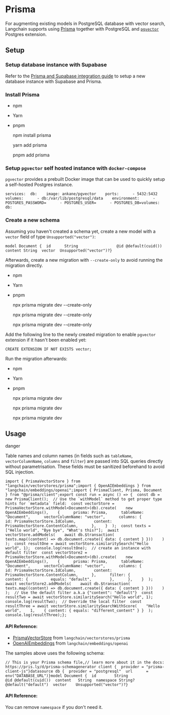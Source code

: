 Prisma
======

For augmenting existing models in PostgreSQL database with vector search, Langchain supports using [Prisma](https://www.prisma.io/) together with PostgreSQL and [`pgvector`](https://github.com/pgvector/pgvector) Postgres extension.

Setup[​](#setup "Direct link to Setup")
---------------------------------------

### Setup database instance with Supabase[​](#setup-database-instance-with-supabase "Direct link to Setup database instance with Supabase")

Refer to the [Prisma and Supabase integration guide](https://supabase.com/docs/guides/integrations/prisma) to setup a new database instance with Supabase and Prisma.

### Install Prisma[​](#install-prisma "Direct link to Install Prisma")

*   npm
*   Yarn
*   pnpm

    npm install prisma

    yarn add prisma

    pnpm add prisma

### Setup `pgvector` self hosted instance with `docker-compose`[​](#setup-pgvector-self-hosted-instance-with-docker-compose "Direct link to setup-pgvector-self-hosted-instance-with-docker-compose")

`pgvector` provides a prebuilt Docker image that can be used to quickly setup a self-hosted Postgres instance.

    services:  db:    image: ankane/pgvector    ports:      - 5432:5432    volumes:      - db:/var/lib/postgresql/data    environment:      - POSTGRES_PASSWORD=      - POSTGRES_USER=      - POSTGRES_DB=volumes:  db:

### Create a new schema[​](#create-a-new-schema "Direct link to Create a new schema")

Assuming you haven't created a schema yet, create a new model with a `vector` field of type `Unsupported("vector")`:

    model Document {  id      String                 @id @default(cuid())  content String  vector  Unsupported("vector")?}

Afterwards, create a new migration with `--create-only` to avoid running the migration directly.

*   npm
*   Yarn
*   pnpm

    npx prisma migrate dev --create-only

    npx prisma migrate dev --create-only

    npx prisma migrate dev --create-only

Add the following line to the newly created migration to enable `pgvector` extension if it hasn't been enabled yet:

    CREATE EXTENSION IF NOT EXISTS vector;

Run the migration afterwards:

*   npm
*   Yarn
*   pnpm

    npx prisma migrate dev

    npx prisma migrate dev

    npx prisma migrate dev

Usage[​](#usage "Direct link to Usage")
---------------------------------------

danger

Table names and column names (in fields such as `tableName`, `vectorColumnName`, `columns` and `filter`) are passed into SQL queries directly without parametrisation. These fields must be sanitized beforehand to avoid SQL injection.

    import { PrismaVectorStore } from "langchain/vectorstores/prisma";import { OpenAIEmbeddings } from "langchain/embeddings/openai";import { PrismaClient, Prisma, Document } from "@prisma/client";export const run = async () => {  const db = new PrismaClient();  // Use the `withModel` method to get proper type hints for `metadata` field:  const vectorStore = PrismaVectorStore.withModel<Document>(db).create(    new OpenAIEmbeddings(),    {      prisma: Prisma,      tableName: "Document",      vectorColumnName: "vector",      columns: {        id: PrismaVectorStore.IdColumn,        content: PrismaVectorStore.ContentColumn,      },    }  );  const texts = ["Hello world", "Bye bye", "What's this?"];  await vectorStore.addModels(    await db.$transaction(      texts.map((content) => db.document.create({ data: { content } }))    )  );  const resultOne = await vectorStore.similaritySearch("Hello world", 1);  console.log(resultOne);  // create an instance with default filter  const vectorStore2 = PrismaVectorStore.withModel<Document>(db).create(    new OpenAIEmbeddings(),    {      prisma: Prisma,      tableName: "Document",      vectorColumnName: "vector",      columns: {        id: PrismaVectorStore.IdColumn,        content: PrismaVectorStore.ContentColumn,      },      filter: {        content: {          equals: "default",        },      },    }  );  await vectorStore2.addModels(    await db.$transaction(      texts.map((content) => db.document.create({ data: { content } }))    )  );  // Use the default filter a.k.a {"content": "default"}  const resultTwo = await vectorStore.similaritySearch("Hello world", 1);  console.log(resultTwo);  // Override the local filter  const resultThree = await vectorStore.similaritySearchWithScore(    "Hello world",    1,    { content: { equals: "different_content" } }  );  console.log(resultThree);};

#### API Reference:

*   [PrismaVectorStore](/docs/api/vectorstores_prisma/classes/PrismaVectorStore) from `langchain/vectorstores/prisma`
*   [OpenAIEmbeddings](/docs/api/embeddings_openai/classes/OpenAIEmbeddings) from `langchain/embeddings/openai`

The samples above uses the following schema:

    // This is your Prisma schema file,// learn more about it in the docs: https://pris.ly/d/prisma-schemagenerator client {  provider = "prisma-client-js"}datasource db {  provider = "postgresql"  url      = env("DATABASE_URL")}model Document {  id        String                 @id @default(cuid())  content   String  namespace String?                @default("default")  vector    Unsupported("vector")?}

#### API Reference:

You can remove `namespace` if you don't need it.